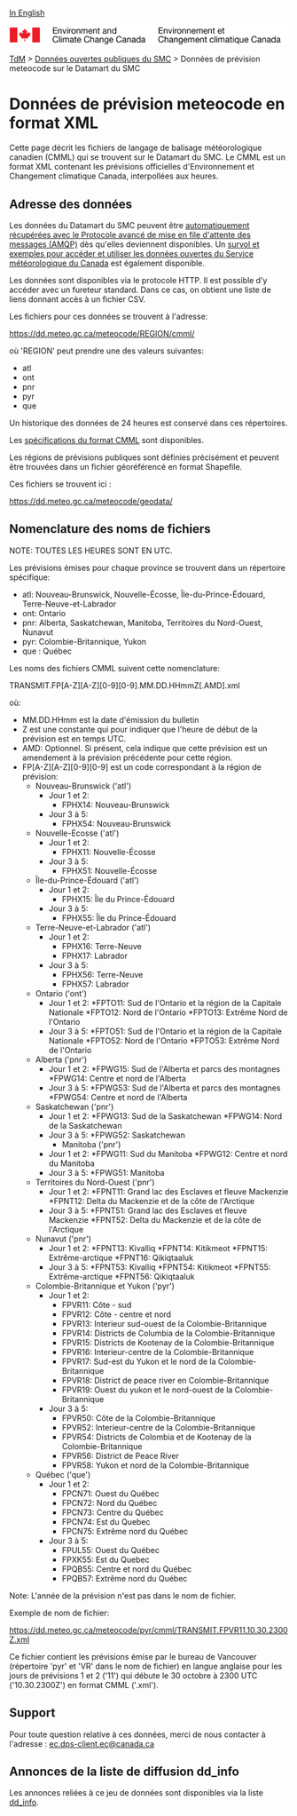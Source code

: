 [In English](readme_meteocode-datamartxml_en.md)

![ECCC logo](../../img_eccc-logo.png)

[TdM](../../readme_fr.md) > [Données ouvertes publiques du SMC](../readme_fr.md) > Données de prévision meteocode sur le Datamart du SMC

# Données de prévision meteocode en format XML

Cette page décrit les fichiers de langage de balisage météorologique canadien (CMML) qui se trouvent sur le Datamart du SMC. Le CMML est un format XML contenant les prévisions officielles d'Environnement et Changement climatique Canada, interpollées aux heures.

## Adresse des données 

Les données du Datamart du SMC peuvent être [automatiquement récupérées avec le Protocole avancé de mise en file d'attente des messages (AMQP)](../../msc-datamart/amqp_fr.md) dès qu'elles deviennent disponibles. Un [survol et exemples pour accéder et utiliser les données ouvertes du Service météorologique du Canada](../../usage/readme_fr.md) est également disponible.

Les données sont disponibles via le protocole HTTP. Il est possible d’y accéder avec un fureteur standard. Dans ce cas, on obtient une liste de liens donnant accès à un fichier CSV.

Les fichiers pour ces données se trouvent à l'adresse:  
       
https://dd.meteo.gc.ca/meteocode/REGION/cmml/ 

  où 'REGION' peut prendre une des valeurs suivantes:
 
* atl
* ont
* pnr
* pyr
* que  

Un historique des données de 24 heures est conservé dans ces répertoires.

Les [spécifications du format CMML](http://collaboration.cmc.ec.gc.ca/cmc/cmos/public_doc/msc-data/meteocode/cmml_specification_fr-v3.04.pdf) sont disponibles.

Les régions de prévisions publiques sont définies précisément et peuvent être trouvées dans un fichier géoréférencé en format Shapefile.

Ces fichiers se trouvent ici :

https://dd.meteo.gc.ca/meteocode/geodata/

## Nomenclature des noms de fichiers 

NOTE: TOUTES LES HEURES SONT EN UTC.

Les prévisions émises pour chaque province se trouvent dans un répertoire spécifique:
* atl: Nouveau-Brunswick, Nouvelle-Écosse, Île-du-Prince-Édouard, Terre-Neuve-et-Labrador
* ont: Ontario
* pnr: Alberta, Saskatchewan, Manitoba, Territoires du Nord-Ouest, Nunavut
* pyr: Colombie-Britannique, Yukon
* que : Québec

Les noms des fichiers CMML suivent cette nomenclature:

TRANSMIT.FP[A-Z][A-Z][0-9][0-9].MM.DD.HHmmZ[.AMD].xml

où:
    
* MM.DD.HHmm est la date d'émission du bulletin
* Z est une constante qui pour indiquer que l'heure de début de la
      prévision est en temps UTC.
* AMD: Optionnel. Si présent, cela indique que cette prévision est un amendement à la prévision précédente pour cette région.
* FP[A-Z][A-Z][0-9][0-9] est un code correspondant à la région de prévision:
     * Nouveau-Brunswick ('atl')
        * Jour 1 et 2:
            * FPHX14: Nouveau-Brunswick 
	    * Jour 3 à 5:
	        * FPHX54: Nouveau-Brunswick 
     * Nouvelle-Écosse ('atl')
	    * Jour 1 et 2:
	        * FPHX11: Nouvelle-Écosse 
	    * Jour 3 à 5:
	        * FPHX51: Nouvelle-Écosse 
     * Île-du-Prince-Édouard ('atl')
	    * Jour 1 et 2:
	        * FPHX15: Île du Prince-Édouard
	    * Jour 3 à 5:
	        * FPHX55: Île du Prince-Édouard
     * Terre-Neuve-et-Labrador ('atl')
	    * Jour 1 et 2:
	        * FPHX16: Terre-Neuve
	        * FPHX17: Labrador
	    * Jour 3 à 5:
	        * FPHX56: Terre-Neuve
	        * FPHX57: Labrador
     * Ontario ('ont')
	    * Jour 1 et 2:
	        *FPTO11: Sud de l'Ontario et la région de la Capitale Nationale
	        *FPTO12: Nord de l'Ontario
	        *FPTO13: Extrême Nord de l'Ontario
	    * Jour 3 à 5:
	        *FPTO51: Sud de l'Ontario et la région de la Capitale Nationale
	        *FPTO52: Nord de l'Ontario
	        *FPTO53: Extrême Nord de l'Ontario
     * Alberta ('pnr')
	    * Jour 1 et 2:
	        *FPWG15: Sud de l'Alberta et parcs des montagnes
	        *FPWG14: Centre et nord de l'Alberta
	    * Jour 3 à 5:
	        *FPWG53: Sud de l'Alberta et parcs des montagnes
	        *FPWG54: Centre et nord de l'Alberta
     * Saskatchewan ('pnr')
	    * Jour 1 et 2:
	        *FPWG13: Sud de la Saskatchewan
	        *FPWG14: Nord de la Saskatchewan
	    * Jour 3 à 5:
	        *FPWG52: Saskatchewan
            * Manitoba ('pnr')
	    * Jour 1 et 2:
	        *FPWG11: Sud du Manitoba
	        *FPWG12: Centre et nord du Manitoba
	    * Jour 3 à 5:
	        *FPWG51: Manitoba
     * Territoires du Nord-Ouest ('pnr')
	    * Jour 1 et 2:
	        *FPNT11: Grand lac des Esclaves et fleuve Mackenzie
	        *FPNT12: Delta du Mackenzie et de la côte de l'Arctique
	    * Jour 3 à 5:
	        *FPNT51: Grand lac des Esclaves et fleuve Mackenzie
	        *FPNT52: Delta du Mackenzie et de la côte de l'Arctique
     * Nunavut  ('pnr')
	    * Jour 1 et 2:
	        *FPNT13: Kivalliq
	        *FPNT14: Kitikmeot
	        *FPNT15: Extrême-arctique
	        *FPNT16: Qikiqtaaluk
	    * Jour 3 à 5:
	        *FPNT53: Kivalliq
	        *FPNT54: Kitikmeot
	        *FPNT55: Extrême-arctique
	        *FPNT56: Qikiqtaaluk
     * Colombie-Britannique et Yukon ('pyr')
	    * Jour 1 et 2:
	        * FPVR11: Côte - sud
	        * FPVR12: Côte - centre et nord
	        * FPVR13: Interieur sud-ouest de la Colombie-Britannique
	        * FPVR14: Districts de Columbia de la Colombie-Britannique
	        * FPVR15: Districts de Kootenay de la Colombie-Britannique
	        * FPVR16: Interieur-centre de la Colombie-Britannique
	        * FPVR17: Sud-est du Yukon et le nord de la Colombie-Britannique
	        * FPVR18: District de peace river en Colombie-Britannique
	        * FPVR19: Ouest du yukon et le nord-ouest de la Colombie-Britannique
	    * Jour 3 à 5:
	        * FPVR50: Côte de la Colombie-Britannique
	        * FPVR52: Interieur-centre de la Colombie-Britannique
	        * FPVR54: Districts de Colombia et de Kootenay de la Colombie-Britannique
	        * FPVR56: District de Peace River
	        * FPVR58: Yukon et nord de la Colombie-Britannique
     * Québec ('que')
	    * Jour 1 et 2:
	        * FPCN71: Ouest du Québec
	        * FPCN72: Nord du Québec
	        * FPCN73: Centre du Québec
	        * FPCN74: Est du Quebec
	        * FPCN75: Extrême nord du Québec
	    * Jour 3 à 5:
	        * FPUL55: Ouest du Québec
	        * FPXK55: Est du Quebec
	        * FPQB55: Centre et nord du Québec
	        * FPQB57: Extrême nord du Québec

Note: L'année de la prévision n'est pas dans le nom de fichier.

Exemple de nom de fichier:

https://dd.meteo.gc.ca/meteocode/pyr/cmml/TRANSMIT.FPVR11.10.30.2300Z.xml

Ce fichier contient les prévisions émise par le bureau de Vancouver (répertoire 'pyr' et 'VR' dans le nom de fichier) en langue anglaise pour les jours de prévisions 1 et 2 ('11') qui débute le 30 octobre à 2300 UTC ('10.30.2300Z') en format CMML ('.xml').

## Support

Pour toute question relative à ces données, merci de nous contacter à l'adresse : ec.dps-client.ec@canada.ca

## Annonces de la liste de diffusion dd_info 

Les annonces reliées à ce jeu de données sont disponibles via la liste [dd_info](https://lists.ec.gc.ca/cgi-bin/mailman/listinfo/dd_info).



